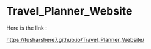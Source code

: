 # Travel_Planner_Website

Here is the link :

https://tusharshere7.github.io/Travel_Planner_Website/
